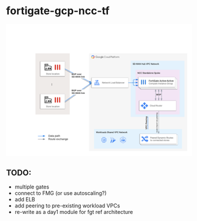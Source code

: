 # fortigate-gcp-ncc-tf

![Concept diagram](fgt-ncc-singlespoke-overview.png)

## TODO:
- multiple gates
- connect to FMG (or use autoscaling?)
- add ELB
- add peering to pre-existing workload VPCs
- re-write as a day1 module for fgt ref architecture
